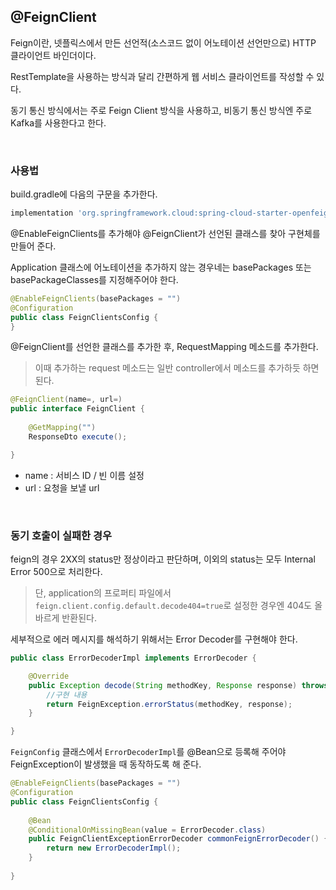 ## @FeignClient

Feign이란, 넷플릭스에서 만든 선언적(소스코드 없이 어노테이션 선언만으로) HTTP 클라이언트 바인더이다. 

RestTemplate을 사용하는 방식과 달리 간편하게 웹 서비스 클라이언트를 작성할 수 있다.

동기 통신 방식에서는 주로 Feign Client 방식을 사용하고, 비동기 통신 방식엔 주로 Kafka를 사용한다고 한다.

<br>

### 사용법

build.gradle에 다음의 구문을 추가한다.

```groovy
implementation 'org.springframework.cloud:spring-cloud-starter-openfeign'
```

@EnableFeignClients를 추가해야 @FeignClient가 선언된 클래스를 찾아 구현체를 만들어 준다. 

Application 클래스에 어노테이션을 추가하지 않는 경우네는 basePackages 또는 basePackageClasses를 지정해주어야 한다.

```java
@EnableFeignClients(basePackages = "")
@Configuration
public class FeignClientsConfig {
}
```

@FeignClient를 선언한 클래스를 추가한 후, RequestMapping 메소드를 추가한다.

> 이때 추가하는 request 메소드는 일반 controller에서 메소드를 추가하듯 하면 된다.

```java
@FeignClient(name=, url=)
public interface FeignClient {
	
	@GetMapping("")
	ResponseDto execute();

}
```

+ name : 서비스 ID / 빈 이름 설정
+ url : 요청을 보낼 url

<br>

### 동기 호출이 실패한 경우

feign의 경우 2XX의 status만 정상이라고 판단하며, 이외의 status는 모두 Internal Error 500으로 처리한다.

> 단, application의 프로퍼티 파일에서 `feign.client.config.default.decode404=true`로 설정한 경우엔 404도 올바르게 반환된다.

세부적으로 에러 메시지를 해석하기 위해서는 Error Decoder를 구현해야 한다.

```java
public class ErrorDecoderImpl implements ErrorDecoder {

    @Override
    public Exception decode(String methodKey, Response response) throws FeignException {
        //구현 내용
        return FeignException.errorStatus(methodKey, response);
    }

}
```

`FeignConfig` 클래스에서 `ErrorDecoderImpl`를 @Bean으로 등록해 주어야 FeignException이 발생했을 때 동작하도록 해 준다.

```java
@EnableFeignClients(basePackages = "")
@Configuration
public class FeignClientsConfig {
    
    @Bean
    @ConditionalOnMissingBean(value = ErrorDecoder.class)
    public FeignClientExceptionErrorDecoder commonFeignErrorDecoder() {
        return new ErrorDecoderImpl();
    }
    
}
```


